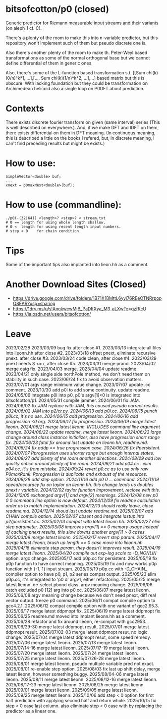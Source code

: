 # bitsofcotton/p0 (closed)
Generic predictor for Riemann measurable input streams and their variants (on aleph_1 cf. C).

There's a plenty of the room to make this into n-variable predictor, but this repository won't implement such of them but pseudo discrete one is.

Also there's another plenty of the room to make th. Peter-Weyl based transformations as some of the normal orthogonal base but we cannot define differential of them in generic ones.

Also, there's some of the L-function based transformation s.t. \[\[Sum chi(k)(0/n)^k\*1, ...\],\[..., Sum chi(k)(1/n)^k\*2, ...\],...\] based matrix but this is obscure. With lacking foundation but they could be transformation on Archimedean helicoid also a single loop on P0DFT about prediction.

# Contexts
There exists discrete fourier transform on given (same interval) series (This is well described on everywhere.).
And, if we make DFT and IDFT on them, there exists differential on them in DFT meaning.
(In continuous meaning, this is described a little on the books I refered,
 but, in discrete meaning, I can't find preceding results but might be exists.)

# How to use:
    SimpleVector<double> buf;
    ...
    xnext = p0maxNext<double>(buf);

# How to use (commandline):
    ./p0(-(32|64)) <length>? <step>? < stream.txt
    # 0 == length for using whole length shallow.
    # 0 <  length for using recent length input numbers.
    # step < 0    for chain condition.

# Tips
Some of the important tips also implanted into lieon.hh as a comment.

# Another Download Sites (Closed)
* https://drive.google.com/drive/folders/1B71X1BMttL6yyi76REeOTNRrpopO8EAR?usp=sharing
* https://1drv.ms/u/s!AnqkwcwMjB_PaDIfXya_M3-aLXw?e=qzfKcU
* https://ja.osdn.net/users/bitsofcotton/

# Leave
2023/02/28
2023/03/09 bug fix after close #1.
2023/03/13 integrate all files into lieonn.hh after close #2.
2023/03/18 offset pnext, eliminate recursive pnext. after close #3.
2023/03/24 code clean, after close #4.
2023/03/29 pnext needs 3 &lt;= r, after close #5.
2023/03/31 merge prand.
2023/04/02 merge catg fix.
2023/04/03 merge.
2023/04/04 update readme.
2023/04/21 only single side northPole method, we don't need them on stability in such case.
2023/06/24 fix to avoid observation matters.
2023/07/01 argv range minimum value change.
2023/07/07 update .cc comment.
2023/10/30 add p0l to add some continuity. update readme.
2024/05/06 integrate p0l into p0, p0's argv\[1\]\<0 is integrated into bitsofcotton/p1.
2024/05/31 compile jammer.
2024/06/01 fix JAM.
2024/06/02 fix _JAM replace with _JAM_, this caused pseudo correct results.
2024/06/02 JAM into p2/cr.py.
2024/06/13 add p0i.cc.
2024/06/15 punch p0i.cc, it's no use.
2024/06/15 add progression.
2024/06/16 add progression \<0 arg.
2024/06/17 fix progression.
2024/06/19 merge latest lieonn.
2024/06/21 merge latest lieonn. INCLUDES command line argument change.
2024/06/22 update readme, merge latest lieonn.
2024/06/23 large change around class instance initializer, also have progression short range fix.
2024/06/23 fatal fix around last update on lieonn.hh, readme.md.
2024/06/24 fix addp == true progression case.
2024/06/26 fix Ppersistent.
2024/07/07 Pprogression uses shorter range but enough internal states.
2024/08/27 add plenty of the room another directions.
2024/08/29 add low quality notice around plenty of the room.
2024/09/21 add p04.cc . elim p04.cc, it's from mistake.
2024/09/24 revert p0.cc as to use only raw P0maxRank. Pprogression is duplicate and exhaust of the resources.
2024/09/28 add step option.
2024/11/16 add p0 0 ... command.
2024/11/19 speed/accuracy fix on taylor on lieonn.hh. this change leads us doubles pnext r variable.
2024/12/02 taylor function improvement, reclose with this.
2024/12/05 exchanged argv[1] and argv[2] meanings.
2024/12/08 new p0 0 0 command line option is now default.
2024/12/09 fix readme calculation order as to match implementation.
2024/12/13 should really leave, close readme.md.
2024/12/14 shoud last update readme.md.
2025/02/07 add _CHAIN_ compile option.
2025/02/07 absent and integrate lastup into p2/persistent.cc.
2025/02/13 compat with latest lieonn.hh.
2025/02/27 elim step parameter.
2025/03/08 improves argv[1] == 0 memory usage instead of caching pnext results, this slow downs another argv[1] > 0 cases.
2025/03/09 merge latest lieonn.
2025/03/17 revert step param.
2025/04/17 merge latest lieonn, brush up length == 0 case move into lieonn.hh.
2025/04/18 eliminate step param, they doesn't improves result.
2025/04/19 merge latest lieonn.
2025/04/20 compile out exp-log scale to -D_NONLIN_ option. argc change.
2025/05/17 add p0p.cc for persistent.
2025/05/19 fix p0p function to have correct meaning.
2025/05/19 fix and now works p0p function with {-1, 1} input stream.
2025/05/19 p0p.cc with -D_CHAIN_ compiler option to have p0, p1, p2 series compat output.
2025/05/23 elim p0p.cc, it's integrated to 'p0 d' argv1, either refactoring.
2025/05/25 merge latest lieonn, de-select pbond class, argv meaning change.
2025/06/06 catch excluded p0 \[12\] arg into p0.cc.
2025/06/07 merge latest lieonn.
2025/06/08 argv meaning change because we don't need pnext, diff real vector output. freeze p0 command.
2025/06/11 compat compile option to gcc4.2.1.
2025/06/12 compat compile option with one variant of gcc2.95.3.
2025/06/17 merge latest ddpmopt fix.
2025/06/19 merge latest ddpmopt fix.
2025/06/25 readme.md moved into implant lieonn.hh as a comment.
2025/06/28 refactor and fix around lieonn, re-compat with gcc2953.
2025/06/29-30 merge latest ddpmopt result.
2025/07/01 merge latest ddpmopt result.
2025/07/02-03 merge latest ddpmopt resut, no logic change.
2025/07/04 merge latest ddpmopt resut, some speed remedy.
2025/07/06 merge latest lieonn.
2025/07/13 merge latest lieonn.
2025/07/14-16 merge latest lieonn.
2025/07/17-19 merge latest lieonn.
2025/07/20 merge latest lieonn.
2025/07/24 merge latest lieonn.
2025/07/25 merge latest lieonn.
2025/07/26-28 merge latest lieonn.
2025/08/01 merge latest lieonn, pseudo multiple variable pred not exact.
2025/08/01 re-enable step option.
2025/08/03 fix last up shift delay, merge latest lieonn, however something buggy.
2025/08/04-06 merge latest lieonn.
2025/08/11 merge latest lieonn.
2025/08/12-16 merge latest lieonn.
2025/08/17-23 merge latest lieonn.
2025/08/25 merge latest lieonn.
2025/09/01 merge latest lieonn.
2025/09/05 merge latest lieonn.
2025/09/25 merge latest lieonn.
2025/10/06 add step < 0 option for first half prediction with applying second half and return whole.
2025/10/15 fix step < 0 case last column. also eliminate step < 0 case with by replacing the predictor as a linear one.

